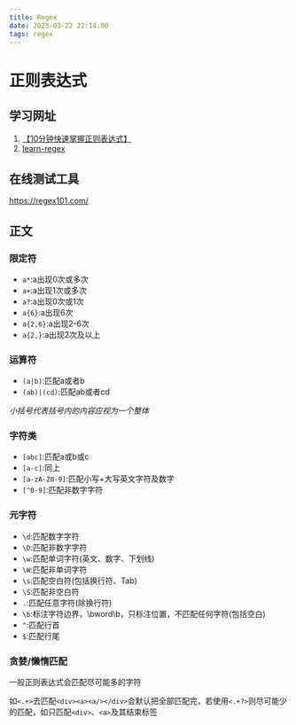 ```yaml
---
title: Regex
date: 2023-03-22 22:14:00
tags: regex
---
```


# 正则表达式

## 学习网址

1.  [【10分钟快速掌握正则表达式】](https://www.bilibili.com/video/BV1da4y1p7iZ/?share_source=copy_web&vd_source=dd2f1030c390db245979ca6615985682)
2.  [learn-regex](https://github.com/ziishaned/learn-regex/blob/master/translations/README-cn.md)

## 在线测试工具

https://regex101.com/

## 正文

### 限定符

- `a*`:a出现0次或多次
- `a+`:a出现1次或多次
- `a?`:a出现0次或1次
- `a{6}`:a出现6次
- `a{2,6}`:a出现2-6次
- `a{2,}`:a出现2次及以上

### 运算符

- `(a|b)`:匹配a或者b
- `(ab)|(cd)`:匹配ab或者cd

*小括号代表括号内的内容应视为一个整体*

### 字符类

- `[abc]`:匹配a或b或c
- `[a-c]`:同上
- `[a-zA-Z0-9]`:匹配小写+大写英文字符及数字
- `[^0-9]`:匹配非数字字符

### 元字符

- `\d`:匹配数字字符
- `\D`:匹配非数字字符
- `\w`:匹配单词字符(英文、数字、下划线)
- `\W`:匹配非单词字符
- `\s`:匹配空白符(包括换行符、Tab)
- `\S`:匹配非空白符
- `.`:匹配任意字符(除换行符)
- `\b`:标注字符边界，\bword\b，只标注位置，不匹配任何字符(包括空白)
- `^`:匹配行首
- `$`:匹配行尾

### 贪婪/懒惰匹配

一般正则表达式会匹配尽可能多的字符

如`<.+>`去匹配`<div><a><a/></div>`会默认把全部匹配完，若使用`<.+?>`则尽可能少的匹配，如只匹配`<div>`、`<a>`及其结束标签
